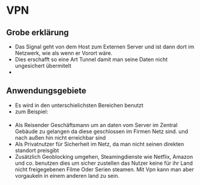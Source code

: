 # VPN
## Grobe erklärung
* Das Signal geht von dem Host zum Externen Server und ist dann dort im Netzwerk, wie als wenn er Vorort wäre.
* Dies erschafft so eine Art Tunnel damit man seine Daten nicht ungesichert übermitelt 
* 

## Anwendungsgebiete
* Es wird in den unterschielichsten Bereichen benutzt
* zum Beispiel:
#### 
* Als Reisender Geschäftsmann um an daten vom Server im Zentral Gebäude zu gelangen da diese geschlossen im Firmen Netz sind. und nach außen hin nicht erreichbar sind
* Als Privatnutzer für Sicherheit im Netz, da man nicht seinen direkten standort preisgibt
* Zusätzlich Geoblocking umgehen, Steamingdienste wie Netflix, Amazon und co. benutzen dies um sicher zustellen das Nutzer keine für ihr Land nicht freigegebenen Filme Oder Serien steamen. Mit Vpn kann man aber vorgaukeln in einem anderen land zu sein.

